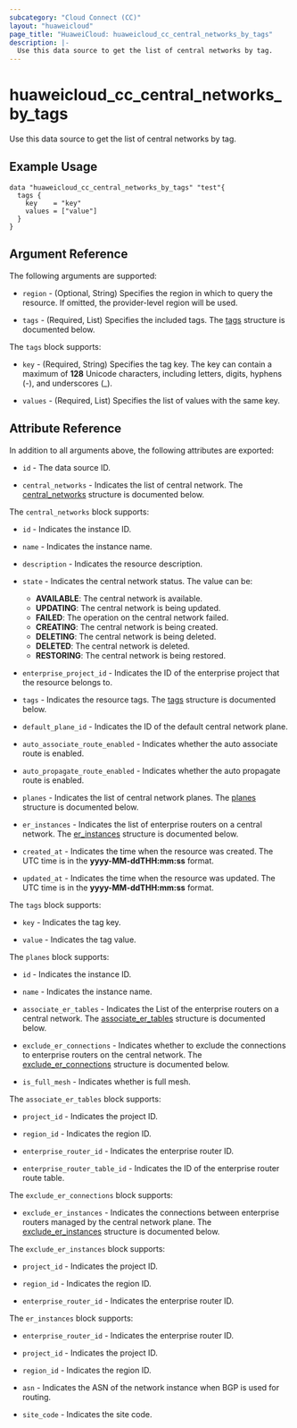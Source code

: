 ```yaml
---
subcategory: "Cloud Connect (CC)"
layout: "huaweicloud"
page_title: "HuaweiCloud: huaweicloud_cc_central_networks_by_tags"
description: |-
  Use this data source to get the list of central networks by tag.
---
```


# huaweicloud_cc_central_networks_by_tags

Use this data source to get the list of central networks by tag.

## Example Usage

```hcl
data "huaweicloud_cc_central_networks_by_tags" "test"{
  tags {
    key    = "key"
    values = ["value"]
  }
}
```

## Argument Reference

The following arguments are supported:

* `region` - (Optional, String) Specifies the region in which to query the resource.
  If omitted, the provider-level region will be used.

* `tags` - (Required, List) Specifies the included tags.
  The [tags](#tags_struct) structure is documented below.

<a name="tags_struct"></a>
The `tags` block supports:

* `key` - (Required, String) Specifies the tag key. The key can contain a maximum of **128** Unicode characters, including
  letters, digits, hyphens (-), and underscores (_).

* `values` - (Required, List) Specifies the list of values with the same key.

## Attribute Reference

In addition to all arguments above, the following attributes are exported:

* `id` - The data source ID.

* `central_networks` - Indicates the list of central network.
  The [central_networks](#central_networks_struct) structure is documented below.

<a name="central_networks_struct"></a>
The `central_networks` block supports:

* `id` - Indicates the instance ID.

* `name` - Indicates the instance name.

* `description` - Indicates the resource description.

* `state` - Indicates the central network status. The value can be:
  + **AVAILABLE**: The central network is available.
  + **UPDATING**: The central network is being updated.
  + **FAILED**: The operation on the central network failed.
  + **CREATING**: The central network is being created.
  + **DELETING**: The central network is being deleted.
  + **DELETED**: The central network is deleted.
  + **RESTORING**: The central network is being restored.

* `enterprise_project_id` - Indicates the ID of the enterprise project that the resource belongs to.

* `tags` - Indicates the resource tags.
  The [tags](#central_networks_tags_struct) structure is documented below.

* `default_plane_id` - Indicates the ID of the default central network plane.

* `auto_associate_route_enabled` - Indicates whether the auto associate route is enabled.

* `auto_propagate_route_enabled` - Indicates whether the auto propagate route is enabled.

* `planes` - Indicates the list of central network planes.
  The [planes](#planes_struct) structure is documented below.

* `er_instances` - Indicates the list of enterprise routers on a central network.
  The [er_instances](#er_instances_struct) structure is documented below.

* `created_at` - Indicates the time when the resource was created. The UTC time is in the **yyyy-MM-ddTHH:mm:ss** format.

* `updated_at` - Indicates the time when the resource was updated. The UTC time is in the **yyyy-MM-ddTHH:mm:ss** format.

<a name="central_networks_tags_struct"></a>
The `tags` block supports:

* `key` - Indicates the tag key.

* `value` - Indicates the tag value.

<a name="planes_struct"></a>
The `planes` block supports:

* `id` - Indicates the instance ID.

* `name` - Indicates the instance name.

* `associate_er_tables` - Indicates the List of the enterprise routers on a central network.
  The [associate_er_tables](#associate_er_tables_struct) structure is documented below.

* `exclude_er_connections` - Indicates whether to exclude the connections to enterprise routers on the central network.
  The [exclude_er_connections](#exclude_er_connections_struct) structure is documented below.

* `is_full_mesh` - Indicates whether is full mesh.

<a name="associate_er_tables_struct"></a>
The `associate_er_tables` block supports:

* `project_id` - Indicates the project ID.

* `region_id` - Indicates the region ID.

* `enterprise_router_id` - Indicates the enterprise router ID.

* `enterprise_router_table_id` - Indicates the ID of the enterprise router route table.

<a name="exclude_er_connections_struct"></a>
The `exclude_er_connections` block supports:

* `exclude_er_instances` - Indicates the connections between enterprise routers managed by the central network plane.
  The [exclude_er_instances](#exclude_er_instances_struct) structure is documented below.

<a name="exclude_er_instances_struct"></a>
The `exclude_er_instances` block supports:

* `project_id` - Indicates the project ID.

* `region_id` - Indicates the region ID.

* `enterprise_router_id` - Indicates the enterprise router ID.

<a name="er_instances_struct"></a>
The `er_instances` block supports:

* `enterprise_router_id` - Indicates the enterprise router ID.

* `project_id` - Indicates the project ID.

* `region_id` - Indicates the region ID.

* `asn` - Indicates the ASN of the network instance when BGP is used for routing.

* `site_code` - Indicates the site code.
